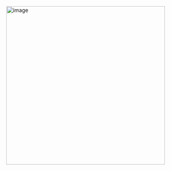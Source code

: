 <img width="421" alt="image" src="https://user-images.githubusercontent.com/106856325/171988043-d381485e-ac5c-4398-8bef-39cf2c963f49.png">
